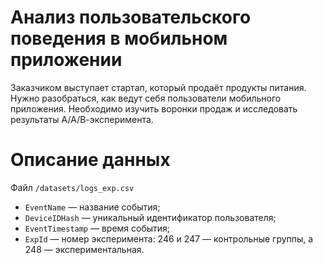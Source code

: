 # Анализ пользовательского поведения в мобильном приложении

Заказчиком выступает стартап, который продаёт продукты питания. Нужно разобраться, как ведут себя пользователи мобильного приложения.  Необходимо изучить воронки продаж и исследовать результаты А/А/В-эксперимента.


# Описание данных 

Файл <code>/datasets/logs_exp.csv</code> 

- <code>EventName</code> — название события;
- <code>DeviceIDHash</code> — уникальный идентификатор пользователя;
- <code>EventTimestamp</code> — время события;
- <code>ExpId</code> — номер эксперимента: 246 и 247 — контрольные группы, а 248 — экспериментальная.
